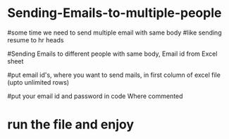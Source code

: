 # Sending-Emails-to-multiple-people
#some time we need to send multiple email with same body #like sending resume to hr heads

#Sending Emails to different people with same body, Email id from Excel sheet

#put email id's, where you want to send mails, in first column of excel file (upto unlimited rows)

#put your email id and password in code Where commented
# run the file and enjoy
